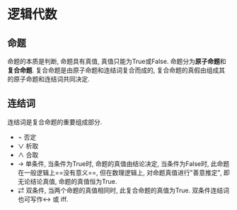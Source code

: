 # 逻辑代数
## 命题
命题的本质是判断, 命题具有真值, 真值只能为True或False. 命题分为**原子命题**和**复合命题**. 复合命题是由原子命题和连结词复合而成的, 复合命题的真假由组成其的原子命题和连结词共同决定.

## 连结词
连结词是复合命题的重要组成部分.
- $\neg$  否定
- $\lor$  析取
- $\land$  合取
- $\rightarrow$ 单条件, 当条件为True时, 命题的真值由结论决定, 当条件为False时, 此命题在一般逻辑上==没有意义==, 但在数理逻辑上, 对命题真值进行"善意推定", 即无论结论真值,  命题的真值恒为True.
- $\rightleftarrows$ 双条件, 当两个命题的真值相同时, 此复合命题的真值为True. 双条件连结词也可写作$\leftrightarrow$ 或 $\text{iff}$.

 

